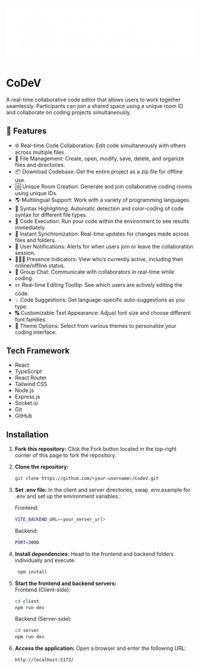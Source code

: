 ![logo](https://github.com/mukul-771/CodeV/blob/main/client/src/assets/final_logo-removebg-preview.png)

# CoDeV

A real-time collaborative code editor that allows users to work together seamlessly. Participants can join a shared space using a unique room ID and collaborate on coding projects simultaneously.


## 🔮 Features

- 🌐 Real-time Code Collaboration: Edit code simultaneously with others across multiple files.
- 📂 File Management: Create, open, modify, save, delete, and organize files and directories.
- 📦 Download Codebase: Get the entire project as a zip file for offline use.
- 🆔 Unique Room Creation: Generate and join collaborative coding rooms using unique IDs.
- 🌎 Multilingual Support: Work with a variety of programming languages.
- 🎨 Syntax Highlighting: Automatic detection and color-coding of code syntax for different file types.
- 🚀 Code Execution: Run your code within the environment to see results immediately.
- 🔄 Instant Synchronization: Real-time updates for changes made across files and folders.
- 📢 User Notifications: Alerts for when users join or leave the collaboration session.
- 🧑‍🤝‍🧑 Presence Indicators: View who’s currently active, including their online/offline status.
- 💬 Group Chat: Communicate with collaborators in real-time while coding.
- ✏️ Real-time Editing Tooltip: See which users are actively editing the code.
- 💡 Code Suggestions: Get language-specific auto-suggestions as you type.
- 🔠 Customizable Text Appearance: Adjust font size and choose different font families.
- 🎨 Theme Options: Select from various themes to personalize your coding interface.

## Tech Framework

- React
- TypeScript
- React Router
- Tailwind CSS
- Node.js
- Express.js
- Socket.io
- Git
- GitHub

## Installation

1. **Fork this repository:** Click the Fork button located in the top-right corner of this page to fork the repository.
2. **Clone the repository:**
    ```bash
    git clone https://github.com/<your-username>/CodeV.git
    ```
3. **Set .env file:**
   In the client and server directories, swap .env.example for .env and set up the environment variables.:

    Frontend:

    ```bash
    VITE_BACKEND_URL=<your_server_url>
    ```

    Backend:

    ```bash
    PORT=3000
    ```

4. **Install dependencies:**
   Head to the frontend and backend folders individually and execute:
    ```bash
     npm install
    ```
5. **Start the frontend and backend servers:**  
   Frontend (Client-side):
    ```bash
    cd client
    npm run dev
    ```
   Backend (Server-side):
    ```bash
    cd server
    npm run dev
    ```
6. **Access the application:**
   Open a browser and enter the following URL:
    ```bash
    http://localhost:5173/
    ```


